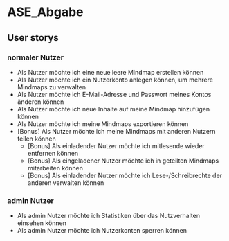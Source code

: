 # ASE_Abgabe

## User storys

### normaler Nutzer

- Als Nutzer möchte ich eine neue leere Mindmap erstellen können
- Als Nutzer möchte ich ein Nutzerkonto anlegen können, um mehrere Mindmaps zu verwalten
- Als Nutzer möchte ich E-Mail-Adresse und Passwort meines Kontos änderen können
- Als Nutzer möchte ich neue Inhalte auf meine Mindmap hinzufügen können
- Als Nutzer möchte ich meine Mindmaps exportieren können
- [Bonus] Als Nutzer möchte ich meine Mindmaps mit anderen Nutzern teilen können
  - [Bonus] Als einladender Nutzer möchte ich mitlesende wieder entfernen können
  - [Bonus] Als eingeladener Nutzer möchte ich in geteilten Mindmaps mitarbeiten können
  - [Bonus] Als einladender Nutzer möchte ich Lese-/Schreibrechte der anderen verwalten können


### admin Nutzer

- Als admin Nutzer möchte ich Statistiken über das Nutzverhalten einsehen können
- Als admin Nutzer möchte ich Nutzerkonten sperren können
